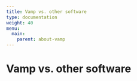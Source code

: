 ```yaml
---
title: Vamp vs. other software
type: documentation
weight: 40
menu:
  main:
    parent: about-vamp
---
```


# Vamp vs. other software
